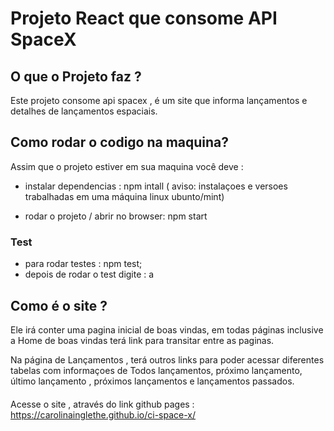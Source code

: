 # Projeto React que consome API SpaceX

## O que o Projeto faz ?

Este projeto consome api spacex , é um site que informa lançamentos e detalhes de lançamentos espaciais.

## Como rodar o codigo na maquina?

Assim que o projeto estiver em sua maquina você deve :
-  instalar dependencias : npm intall
( aviso:  instalaçoes e versoes trabalhadas em uma máquina linux ubunto/mint)

-  rodar o projeto / abrir no browser: npm start

### Test

- para rodar testes : npm test;
- depois de rodar o test digite : a

## Como é o site ?

Ele irá conter uma pagina inicial de boas vindas, em todas páginas inclusive a Home de boas vindas terá link para transitar entre as paginas.
 
Na página de Lançamentos , terá outros links para poder acessar diferentes tabelas com informaçoes de Todos lançamentos, próximo lançamento, último lançamento , próximos lançamentos e lançamentos passados. 

#### 
Acesse o site , através do link github pages :
 https://carolinainglethe.github.io/ci-space-x/
